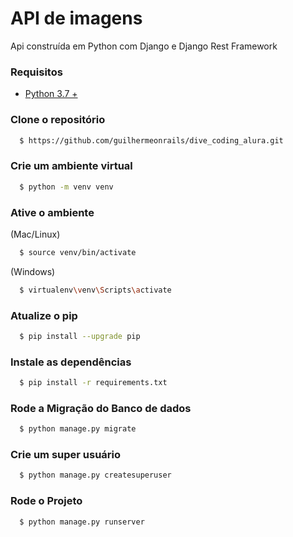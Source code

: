 # API de imagens
Api construída em Python com Django e Django Rest Framework


### Requisitos
- [Python 3.7 +](https://www.python.org/downloads/)



### Clone o repositório
```bash
  $ https://github.com/guilhermeonrails/dive_coding_alura.git
```

### Crie um ambiente virtual
```bash
  $ python -m venv venv
```

### Ative o ambiente
(Mac/Linux)
```bash
  $ source venv/bin/activate
```
(Windows)
```bash
  $ virtualenv\venv\Scripts\activate
```
### Atualize o pip
```bash
  $ pip install --upgrade pip
```

### Instale as dependências
```bash
  $ pip install -r requirements.txt
```

### Rode a Migração do Banco de dados
```bash
  $ python manage.py migrate
```

### Crie um super usuário
```bash
  $ python manage.py createsuperuser
```

### Rode o Projeto
```bash
  $ python manage.py runserver
```


